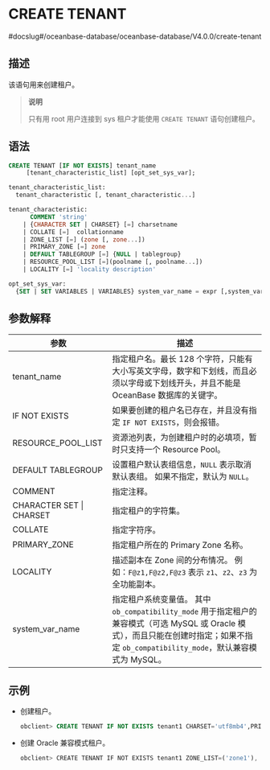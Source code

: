 CREATE TENANT 
==================================
#docslug#/oceanbase-database/oceanbase-database/V4.0.0/create-tenant


描述 
-----------------------

该语句用来创建租户。
>**说明**
>
>只有用 root 用户连接到 sys 租户才能使用 `CREATE TENANT` 语句创建租户。

语法 
-----------------------

```sql
CREATE TENANT [IF NOT EXISTS] tenant_name 
     [tenant_characteristic_list] [opt_set_sys_var];

tenant_characteristic_list: 
  tenant_characteristic [, tenant_characteristic...]

tenant_characteristic: 
      COMMENT 'string'  
    | {CHARACTER SET | CHARSET} [=] charsetname 
    | COLLATE [=]  collationname
    | ZONE_LIST [=] (zone [, zone...]) 
    | PRIMARY_ZONE [=] zone  
    | DEFAULT TABLEGROUP [=] {NULL | tablegroup}
    | RESOURCE_POOL_LIST [=](poolname [, poolname...])
    | LOCALITY [=] 'locality description'

opt_set_sys_var:
  {SET | SET VARIABLES | VARIABLES} system_var_name = expr [,system_var_name = expr] ...
```



参数解释 
-------------------------



|          **参数**          |                                                                     **描述**                                                                      |
|--------------------------|-------------------------------------------------------------------------------------------------------------------------------------------------|
| tenant_name              | 指定租户名。最长 128 个字符，只能有大小写英文字母，数字和下划线，而且必须以字母或下划线开头，并且不能是 OceanBase 数据库的关键字。                                                                       |
| IF NOT EXISTS            | 如果要创建的租户名已存在，并且没有指定 `IF NOT EXISTS`，则会报错。                                                                                                       |
| RESOURCE_POOL_LIST       | 资源池列表，为创建租户时的必填项，暂时只支持一个 Resource Pool。                                                                                                         |
| DEFAULT TABLEGROUP       | 设置租户默认表组信息，`NULL` 表示取消默认表组。 如果不指定，默认为 `NULL`。                                                                                   |
| COMMENT                  | 指定注释。                                                                                                                                           |
| CHARACTER SET \| CHARSET | 指定租户的字符集。                                                                                                                                       |
| COLLATE                  | 指定字符序。                                                                                                                                          |
| PRIMARY_ZONE             | 指定租户所在的 Primary Zone 名称。                                                                                                                        |
| LOCALITY                 | 描述副本在 Zone 间的分布情况。 例如：`F@z1,F@z2,F@z3` 表示 `z1`、`z2`、`z3` 为全功能副本。                                                |
| system_var_name          | 指定租户系统变量值。 其中 `ob_compatibility_mode` 用于指定租户的兼容模式（可选 MySQL 或 Oracle 模式），而且只能在创建时指定；如果不指定 `ob_compatibility_mode`，默认兼容模式为 MySQL。 |



示例 
-----------------------

* 创建租户。

  ```sql
  obclient> CREATE TENANT IF NOT EXISTS tenant1 CHARSET='utf8mb4',PRIMARY_ZONE='zone1', RESOURCE_POOL_LIST=('pool1');
  ```



* 创建 Oracle 兼容模式租户。

  ```javascript
  obclient> CREATE TENANT IF NOT EXISTS tenant1 ZONE_LIST=('zone1'), PRIMARY_ZONE='zone1', RESOURCE_POOL_LIST=('pool1') SET ob_compatibility_mode='oracle';
  ```

  



